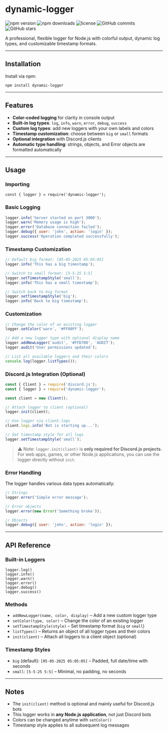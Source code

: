 # dynamic-logger

![npm version](https://img.shields.io/npm/v/dynamic-logger)
![npm downloads](https://img.shields.io/npm/dt/dynamic-logger)
![license](https://img.shields.io/npm/l/dynamic-logger)
![GitHub commits](https://img.shields.io/github/commit-activity/m/<YOUR_USERNAME>/<YOUR_REPO>)
![GitHub stars](https://img.shields.io/github/stars/<YOUR_USERNAME>/<YOUR_REPO>?style=social)

A professional, flexible logger for Node.js with colorful output, dynamic log types, and customizable timestamp formats.

---

## Installation

Install via npm:

`npm install dynamic-logger`

---

## Features

- **Color-coded logging** for clarity in console output  
- **Built-in log types**: `log`, `info`, `warn`, `error`, `debug`, `success`  
- **Custom log types**: add new loggers with your own labels and colors  
- **Timestamp customization**: choose between `big` or `small` formats  
- **Optional integration** with Discord.js clients  
- **Automatic type handling**: strings, objects, and Error objects are formatted automatically  

---

## Usage

### Importing

`const { logger } = require('dynamic-logger');`

### Basic Logging

```javascript
logger.info('Server started on port 3000');
logger.warn('Memory usage is high');
logger.error('Database connection failed');
logger.debug({ user: 'john', action: 'login' });
logger.success('Operation completed successfully');
```

### Timestamp Customization

```javascript
// Default big format: [05-05-2025 05:05:05]
logger.info('This has a big timestamp');

// Switch to small format: [5-5-25 5:5]
logger.setTimestampStyle('small');
logger.info('This has a small timestamp');

// Switch back to big format
logger.setTimestampStyle('big');
logger.info('Back to big timestamp');
```

### Customization

```javascript
// Change the color of an existing logger
logger.setColor('warn', '#FF00FF');

// Add a new logger type with optional display name
logger.addNewLogger('audit', '#FFD700', 'AUDIT');
logger.audit('User permissions updated');

// List all available loggers and their colors
console.log(logger.listTypes());
```

### Discord.js Integration (Optional)

```javascript
const { Client } = require('discord.js');
const { logger } = require('dynamic-logger');

const client = new Client();

// Attach logger to client (optional)
logger.init(client);

// Use logger via client.logs
client.logs.info('Bot is starting up...');

// Set timestamp style for all logs
logger.setTimestampStyle('small');
```

> ⚠️ Note: `logger.init(client)` is **only required for Discord.js projects**. For web apps, games, or other Node.js applications, you can use the logger directly without `init`.

### Error Handling

The logger handles various data types automatically:

```javascript
// Strings
logger.error('Simple error message');

// Error objects
logger.error(new Error('Something broke'));

// Objects
logger.debug({ user: 'john', action: 'login' });
```

---

## API Reference

### Built-in Loggers

`logger.log()`  
`logger.info()`  
`logger.warn()`  
`logger.error()`  
`logger.debug()`  
`logger.success()`

### Methods

- `addNewLogger(name, color, display)` – Add a new custom logger type  
- `setColor(type, color)` – Change the color of an existing logger  
- `setTimestampStyle(style)` – Set timestamp format (`big` or `small`)  
- `listTypes()` – Returns an object of all logger types and their colors  
- `init(client)` – Attach all loggers to a client object (optional)

### Timestamp Styles

- `big` (default): `[05-05-2025 05:05:05]` – Padded, full date/time with seconds  
- `small`: `[5-5-25 5:5]` – Minimal, no padding, no seconds

---

## Notes

- The `init(client)` method is optional and mainly useful for Discord.js bots  
- This logger works in **any Node.js application**, not just Discord bots  
- Colors can be changed anytime with `setColor()`  
- Timestamp style applies to all subsequent log messages
